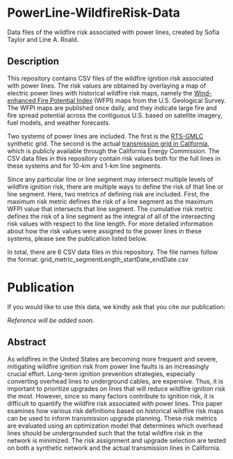 # PowerLine-WildfireRisk-Data
Data files of the wildfire risk associated with power lines, created by Sofia Taylor and Line A. Roald.

## Description
This repository contains CSV files of the wildfire ignition risk associated with power lines. The risk values are obtained by overlaying a map of electric power lines with historical wildfire risk maps, namely the [Wind-enhanced Fire Potential Index](https://www.usgs.gov/ecosystems/lcsp/fire-danger-forecast/wind-enhanced-fire-potential-index-wfpi) (WFPI) maps from the U.S. Geological Survey. The WFPI maps are published once daily, and they indicate large fire and fire spread potential across the contiguous U.S. based on satellite imagery, fuel models, and weather forecasts.

Two systems of power lines are included. The first is the [RTS-GMLC](https://github.com/GridMod/RTS-GMLC) synthetic grid. The second is the actual [transmission grid in California](https://gis.data.ca.gov/datasets/CAEnergy::california-electric-transmission-lines/about), which is publicly available through the California Energy Commission. The CSV data files in this repository contain risk values both for the full lines in these systems and for 10-km and 1-km line segments.

Since any particular line or line segment may intersect multiple levels of wildfire ignition risk, there are multiple ways to define the risk of that line or line segment. Here, two metrics of defining risk are included. First, the maximum risk metric defines the risk of a line segment as the maximum WFPI value that intersects that line segment. The cumulative risk metric defines the risk of a line segment as the integral of all of the intersecting risk values with respect to the line length. For more detailed information about how the risk values were assigned to the power lines in these systems, please see the publication listed below.

In total, there are 6 CSV data files in this repository. The file names follow the format: 
  grid_metric_segmentLength_startDate_endDate.csv

# Publication
If you would like to use this data, we kindly ask that you cite our publication:

  *Reference will be added soon.*

## Abstract
As wildfires in the United States are becoming more frequent and severe, mitigating wildfire ignition risk from power line faults is an increasingly crucial effort. Long-term ignition prevention strategies, especially converting overhead lines to underground cables, are expensive. Thus, it is important to prioritize upgrades on lines that will reduce wildfire ignition risk the most. However, since so many factors contribute to ignition risk, it is difficult to quantify the wildfire risk associated with power lines. This paper examines how various risk definitions based on historical wildfire risk maps can be used to inform transmission upgrade planning. These risk metrics are evaluated using an optimization model that determines which overhead lines should be undergrounded such that the total wildfire risk in the network is minimized. The risk assignment and upgrade selection are tested on both a synthetic network and the actual transmission lines in California.
